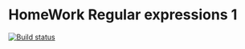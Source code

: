 # HomeWork Regular expressions 1
[![Build status](https://ci.appveyor.com/api/projects/status/7p3o0lnhodn5qdq5?svg=true)](https://ci.appveyor.com/project/AntonChu/nicknames)
